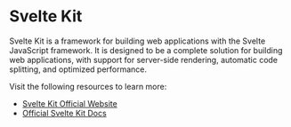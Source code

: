 # Svelte Kit

Svelte Kit is a framework for building web applications with the Svelte JavaScript framework. It is designed to be a complete solution for building web applications, with support for server-side rendering, automatic code splitting, and optimized performance.

Visit the following resources to learn more:

- [Svelte Kit Official Website](https://kit.svelte.dev/)
- [Official Svelte Kit Docs](https://kit.svelte.dev/docs/introduction)
